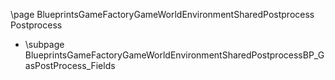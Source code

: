 \page BlueprintsGameFactoryGameWorldEnvironmentSharedPostprocess Postprocess
- \subpage BlueprintsGameFactoryGameWorldEnvironmentSharedPostprocessBP_GasPostProcess_Fields
